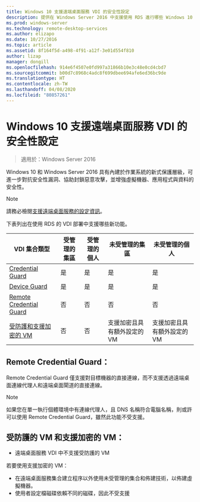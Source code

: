 ```yaml
---
title: Windows 10 支援遠端桌面服務 VDI 的安全性設定
description: 提供在 Windows Server 2016 中支援使用 RDS 進行哪些 Windows 10 VDI 設定的相關資訊。
ms.prod: windows-server
ms.technology: remote-desktop-services
ms.author: elizapo
ms.date: 10/27/2016
ms.topic: article
ms.assetid: 8f164f5d-a498-4f91-a12f-3e01d554f810
author: lizap
manager: dongill
ms.openlocfilehash: 914e6f4507e0fd997a31866b10e3c48e0cd4cbd7
ms.sourcegitcommit: b00d7c8968c4adc8f699dbee694afe6ed36bc9de
ms.translationtype: HT
ms.contentlocale: zh-TW
ms.lasthandoff: 04/08/2020
ms.locfileid: "80857261"
---
```

# <a name="supported-windows-10-security-configurations-for-remote-desktop-services-vdi"></a>Windows 10 支援遠端桌面服務 VDI 的安全性設定

> 適用於：Windows Server 2016

Windows 10 和 Windows Server 2016 具有內建於作業系統的新式保護層級，可進一步對抗安全性漏洞、協助封鎖惡意攻擊，並增強虛擬機器、應用程式與資料的安全性。

> [!NOTE]
> 請務必檢閱[支援遠端桌面服務的設定資訊](rds-supported-config.md)。

下表列出在使用 RDS 的 VDI 部署中支援哪些新功能。

|  VDI 集合類型               |  受管理的集區 |  受管理的個人 |  未受管理的集區                                     |  未受管理的個人                                    |
|-------------------------------------|------------------|--------------------|--------------------------------------------------------|--------------------------------------------------------|
| [Credential Guard](https://technet.microsoft.com/itpro/windows/keep-secure/credential-guard)                    | 是              | 是                | 是                                                    | 是                                                    |
| [Device Guard](https://technet.microsoft.com/itpro/windows/keep-secure/device-guard-deployment-guide)                        | 是              | 是                | 是                                                    | 是                                                    |
| [Remote Credential Guard](https://technet.microsoft.com/itpro/windows/keep-secure/remote-credential-guard)             | 否               | 否                 | 否                                                     | 否                                                     |
| [受防護和支援加密的 VM](../../security/guarded-fabric-shielded-vm/guarded-fabric-and-shielded-vms.md) | 否               | 否                 | 支援加密且具有額外設定的 VM | 支援加密且具有額外設定的 VM |

## <a name="remote-credential-guard"></a>Remote Credential Guard：

Remote Credential Guard 僅支援對目標機器的直接連線，而不支援透過遠端桌面連線代理人和遠端桌面閘道的直接連線。
> [!NOTE]
> 如果您在單一執行個體環境中有連線代理人，且 DNS 名稱符合電腦名稱，則或許可以使用 Remote Credential Guard，雖然此功能不受支援。

## <a name="shielded-vms-and-encryption-supported-vms"></a>受防護的 VM 和支援加密的 VM： 

- 遠端桌面服務 VDI 中不支援受防護的 VM 

若要使用支援加密的 VM：
- 在遠端桌面服務集合建立程序以外使用未受管理的集合和佈建技術，以佈建虛擬機器。 
- 使用者設定檔磁碟依賴不同的磁碟，因此不受支援 

